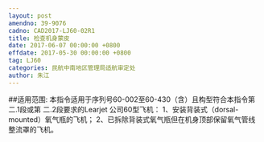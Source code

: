 ```yaml
---
layout: post
amendno: 39-9076
cadno: CAD2017-LJ60-02R1
title: 检查机身蒙皮
date: 2017-06-07 00:00:00 +0800
effdate: 2017-05-30 00:00:00 +0800
tag: LJ60
categories: 民航中南地区管理局适航审定处
author: 朱江
---
```


##适用范围:
本指令适用于序列号60-002至60-430（含）且构型符合本指令第
二.1段或第
二.2段要求的Learjet 公司60型飞机：
1、安装背装式（dorsal-mounted）氧气瓶的飞机；
2、已拆除背装式氧气瓶但在机身顶部保留氧气管线整流罩的飞机。

